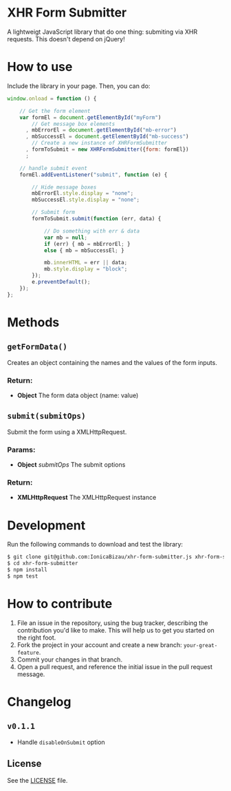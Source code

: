 XHR Form Submitter
==================

A lightweigt JavaScript library that do one thing: submiting via XHR requests.
This doesn't depend on jQuery!

# How to use
Include the library in your page. Then, you can do:

```js
window.onload = function () {

    // Get the form element
    var formEl = document.getElementById("myForm")
        // Get message box elements
      , mbErrorEl = document.getElementById("mb-error")
      , mbSuccessEl = document.getElementById("mb-success")
        // Create a new instance of XHRFormSubmitter
      , formToSubmit = new XHRFormSubmitter({form: formEl})
      ;

    // handle submit event
    formEl.addEventListener("submit", function (e) {

        // Hide message boxes
        mbErrorEl.style.display = "none";
        mbSuccessEl.style.display = "none";

        // Submit form
        formToSubmit.submit(function (err, data) {

            // Do something with err & data
            var mb = null;
            if (err) { mb = mbErrorEl; }
            else { mb = mbSuccessEl; }

            mb.innerHTML = err || data;
            mb.style.display = "block";
        });
        e.preventDefault();
    });
};
```

# Methods

## `getFormData()`
Creates an object containing the names and the values of the form inputs.

### Return:
* **Object** The form data object (name: value)

## `submit(submitOps)`
Submit the form using a XMLHttpRequest.

### Params:
* **Object** *submitOps* The submit options

### Return:
* **XMLHttpRequest** The XMLHttpRequest instance

# Development
Run the following commands to download and test the library:

```sh
$ git clone git@github.com:IonicaBizau/xhr-form-submitter.js xhr-form-submitter
$ cd xhr-form-submitter
$ npm install
$ npm test
```

# How to contribute

1. File an issue in the repository, using the bug tracker, describing the
   contribution you'd like to make. This will help us to get you started on the
   right foot.
2. Fork the project in your account and create a new branch:
   `your-great-feature`.
3. Commit your changes in that branch.
4. Open a pull request, and reference the initial issue in the pull request
   message.

# Changelog

## `v0.1.1`
 - Handle `disableOnSubmit` option

## License
See the [LICENSE](./LICENSE) file.
